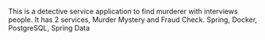This is a detective service application to find murderer with interviews people. It has 2 services, Murder Mystery and Fraud Check.
Spring, Docker, PostgreSQL, Spring Data

